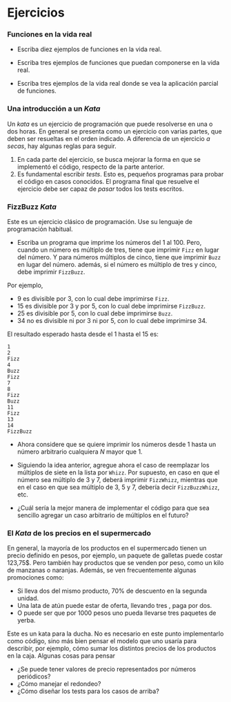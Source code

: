 # Ejercicios

### Funciones en la vida real 

- Escriba diez ejemplos de funciones en la vida real. 

- Escriba tres ejemplos de funciones que puedan componerse en la vida real. 

- Escriba tres ejemplos de la vida real donde se vea la aplicación parcial de funciones.

### Una introducción a un _Kata_ 

Un _kata_ es un ejercicio de programación que puede resolverse en una o dos horas. En general
se presenta como un ejercicio con varias partes, que deben ser resueltas en el orden indicado. A 
diferencia de un ejercicio _a secas_, hay algunas reglas para seguir.

1. En cada parte del ejercicio, se busca mejorar la forma en que se implementó el código, 
respecto de la parte anterior.
2. Es fundamental escribir _tests_. Esto es, pequeños programas para probar el código en
casos conocidos. El programa final que resuelve el ejercicio debe ser capaz de _pasar_ todos
los tests escritos.



### FizzBuzz _Kata_ 

Este es un ejercicio clásico de programación. Use su lenguaje de programación habitual.

- Escriba un programa que imprime los números del 1 al 100. Pero, cuando un número es múltiplo de tres, tiene que imprimir `Fizz` en lugar del número. Y para 
números múltiplos de cinco, tiene que imprimir `Buzz` en lugar del número. además, si el número 
es múltiplo de tres y cinco, debe imprimir `FizzBuzz`. 

Por ejemplo,

- 9 es divisible por 3, con lo cual debe imprimirse `Fizz`.
- 15 es divisible por 3 y por 5, con lo cual debe imprimirse `FizzBuzz`.
- 25 es divisible por 5, con lo cual debe imprimirse `Buzz`.
- 34 no es divisible ni por 3 ni por 5, con lo cual debe imprimirse 34.

El resultado esperado hasta desde el 1 hasta el 15 es:
```
1
2
Fizz
4
Buzz
Fizz
7
8
Fizz
Buzz
11
Fizz
13
14
FizzBuzz
```

- Ahora considere que se quiere imprimir los números desde 1 hasta un número arbitrario cualquiera 
_N_ mayor que 1. 

- Siguiendo la idea anterior, agregue ahora el caso de reemplazar los múltiplos de siete en 
la lista por `Whizz`. Por supuesto, en caso en que el número sea múltiplo de 3 y 7, deberá imprimir
`FizzWhizz`, mientras que en el caso en que sea múltiplo de 3, 5 y 7, debería decir `FizzBuzzWhizz`, etc.

- ¿Cuál sería la mejor manera de implementar el código para que sea sencillo agregar un caso arbitrario
de múltiplos en el futuro? 

### El _Kata_ de los precios en el supermercado

En general, la mayoría de los productos en el supermercado tienen un precio definido en pesos, por ejemplo,
un paquete de galletas puede costar 123,75\$. 
Pero también hay productos que se venden por peso, como un kilo de manzanas o naranjas.
Además, se ven frecuentemente algunas promociones como:

- Si lleva dos del mismo producto, 70% de descuento en la segunda unidad.
- Una lata de atún puede estar de oferta, llevando tres , paga por dos.
- O puede ser que por 1000 pesos uno pueda llevarse tres paquetes de yerba.

Este es un kata para la ducha. No es necesario en este punto implementarlo como código, sino más bien
pensar el modelo que uno usaría para describir, por ejemplo, cómo sumar los distintos precios 
de los productos en la caja. Algunas cosas para pensar

- ¿Se puede tener valores de precio representados por números periódicos?
- ¿Cómo manejar el redondeo?
- ¿Cómo diseñar los tests para los casos de arriba?






